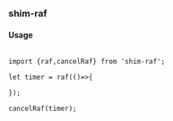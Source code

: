 ### shim-raf

#### Usage 

```

import {raf,cancelRaf} from 'shim-raf';

let timer = raf(()=>{
	
});

cancelRaf(timer);


```
